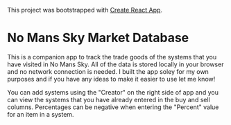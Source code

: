 This project was bootstrapped with [Create React App](https://github.com/facebook/create-react-app).

# No Mans Sky Market Database

This is a companion app to track the trade goods of the systems that you have visited in No Mans Sky. All of the data is stored locally in your browser and no network connection is needed. I built the app soley for my own purposes and if you have any ideas to make it easier to use let me know!

You can add systems using the "Creator" on the right side of app and you can view the systems that you have already entered in the buy and sell columns. Percentages can be negative when entering the "Percent" value for an item in a system.
